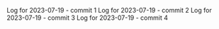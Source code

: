 Log for 2023-07-19 - commit 1
Log for 2023-07-19 - commit 2
Log for 2023-07-19 - commit 3
Log for 2023-07-19 - commit 4
